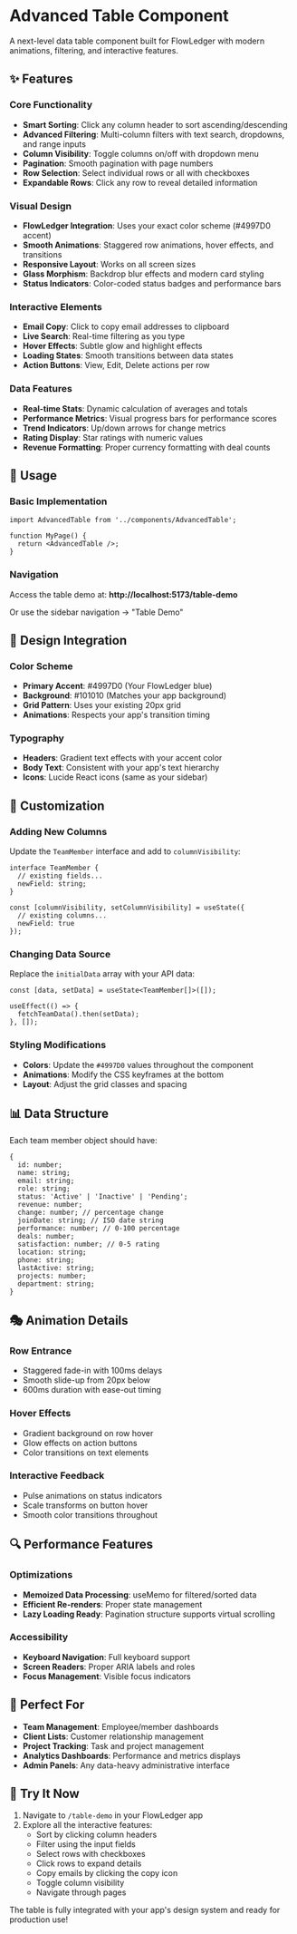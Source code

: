 # Advanced Table Component

A next-level data table component built for FlowLedger with modern animations, filtering, and interactive features.

## ✨ Features

### Core Functionality
- **Smart Sorting**: Click any column header to sort ascending/descending
- **Advanced Filtering**: Multi-column filters with text search, dropdowns, and range inputs
- **Column Visibility**: Toggle columns on/off with dropdown menu
- **Pagination**: Smooth pagination with page numbers
- **Row Selection**: Select individual rows or all with checkboxes
- **Expandable Rows**: Click any row to reveal detailed information

### Visual Design
- **FlowLedger Integration**: Uses your exact color scheme (#4997D0 accent)
- **Smooth Animations**: Staggered row animations, hover effects, and transitions
- **Responsive Layout**: Works on all screen sizes
- **Glass Morphism**: Backdrop blur effects and modern card styling
- **Status Indicators**: Color-coded status badges and performance bars

### Interactive Elements
- **Email Copy**: Click to copy email addresses to clipboard
- **Live Search**: Real-time filtering as you type
- **Hover Effects**: Subtle glow and highlight effects
- **Loading States**: Smooth transitions between data states
- **Action Buttons**: View, Edit, Delete actions per row

### Data Features
- **Real-time Stats**: Dynamic calculation of averages and totals
- **Performance Metrics**: Visual progress bars for performance scores
- **Trend Indicators**: Up/down arrows for change metrics
- **Rating Display**: Star ratings with numeric values
- **Revenue Formatting**: Proper currency formatting with deal counts

## 🚀 Usage

### Basic Implementation
```tsx
import AdvancedTable from '../components/AdvancedTable';

function MyPage() {
  return <AdvancedTable />;
}
```

### Navigation
Access the table demo at: **http://localhost:5173/table-demo**

Or use the sidebar navigation → "Table Demo"

## 🎨 Design Integration

### Color Scheme
- **Primary Accent**: #4997D0 (Your FlowLedger blue)
- **Background**: #101010 (Matches your app background)
- **Grid Pattern**: Uses your existing 20px grid
- **Animations**: Respects your app's transition timing

### Typography
- **Headers**: Gradient text effects with your accent color
- **Body Text**: Consistent with your app's text hierarchy
- **Icons**: Lucide React icons (same as your sidebar)

## 🔧 Customization

### Adding New Columns
Update the `TeamMember` interface and add to `columnVisibility`:

```tsx
interface TeamMember {
  // existing fields...
  newField: string;
}

const [columnVisibility, setColumnVisibility] = useState({
  // existing columns...
  newField: true
});
```

### Changing Data Source
Replace the `initialData` array with your API data:

```tsx
const [data, setData] = useState<TeamMember[]>([]);

useEffect(() => {
  fetchTeamData().then(setData);
}, []);
```

### Styling Modifications
- **Colors**: Update the `#4997D0` values throughout the component
- **Animations**: Modify the CSS keyframes at the bottom
- **Layout**: Adjust the grid classes and spacing

## 📊 Data Structure

Each team member object should have:

```tsx
{
  id: number;
  name: string;
  email: string;
  role: string;
  status: 'Active' | 'Inactive' | 'Pending';
  revenue: number;
  change: number; // percentage change
  joinDate: string; // ISO date string
  performance: number; // 0-100 percentage
  deals: number;
  satisfaction: number; // 0-5 rating
  location: string;
  phone: string;
  lastActive: string;
  projects: number;
  department: string;
}
```

## 🎭 Animation Details

### Row Entrance
- Staggered fade-in with 100ms delays
- Smooth slide-up from 20px below
- 600ms duration with ease-out timing

### Hover Effects
- Gradient background on row hover
- Glow effects on action buttons
- Color transitions on text elements

### Interactive Feedback
- Pulse animations on status indicators
- Scale transforms on button hover
- Smooth color transitions throughout

## 🔍 Performance Features

### Optimizations
- **Memoized Data Processing**: useMemo for filtered/sorted data
- **Efficient Re-renders**: Proper state management
- **Lazy Loading Ready**: Pagination structure supports virtual scrolling

### Accessibility
- **Keyboard Navigation**: Full keyboard support
- **Screen Readers**: Proper ARIA labels and roles
- **Focus Management**: Visible focus indicators

## 🎯 Perfect For

- **Team Management**: Employee/member dashboards
- **Client Lists**: Customer relationship management
- **Project Tracking**: Task and project management
- **Analytics Dashboards**: Performance and metrics displays
- **Admin Panels**: Any data-heavy administrative interface

## 🚀 Try It Now

1. Navigate to `/table-demo` in your FlowLedger app
2. Explore all the interactive features:
   - Sort by clicking column headers
   - Filter using the input fields
   - Select rows with checkboxes
   - Click rows to expand details
   - Copy emails by clicking the copy icon
   - Toggle column visibility
   - Navigate through pages

The table is fully integrated with your app's design system and ready for production use!
